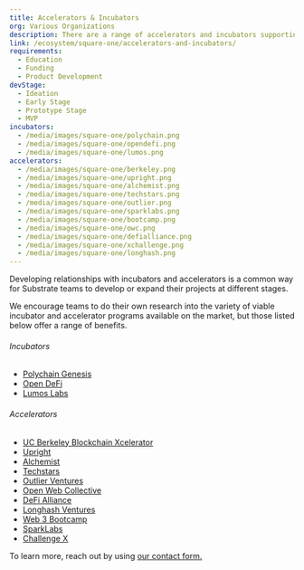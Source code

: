 ```yaml
---
title: Accelerators & Incubators
org: Various Organizations
description: There are a range of accelerators and incubators supporting the Substrate builder community.
link: /ecosystem/square-one/accelerators-and-incubators/
requirements:
  - Education
  - Funding
  - Product Development
devStage:
  - Ideation
  - Early Stage
  - Prototype Stage
  - MVP
incubators:
  - /media/images/square-one/polychain.png
  - /media/images/square-one/opendefi.png
  - /media/images/square-one/lumos.png
accelerators:
  - /media/images/square-one/berkeley.png
  - /media/images/square-one/upright.png
  - /media/images/square-one/alchemist.png
  - /media/images/square-one/techstars.png
  - /media/images/square-one/outlier.png
  - /media/images/square-one/sparklabs.png
  - /media/images/square-one/bootcamp.png
  - /media/images/square-one/owc.png
  - /media/images/square-one/defialliance.png
  - /media/images/square-one/xchallenge.png
  - /media/images/square-one/longhash.png
---
```


Developing relationships with incubators and accelerators is a common way for Substrate teams to develop or expand their projects at different stages.

We encourage teams to do their own research into the variety of viable incubator and accelerator programs available on the market, but those listed below offer a range of benefits.

###### Incubators

- [Polychain Genesis](https://polychain.capital/)
- [Open DeFi](https://www.opendefi.network/)
- [Lumos Labs](https://www.lumoslabs.co/)

###### Accelerators

- [UC Berkeley Blockchain Xcelerator](https://scet.berkeley.edu/blockchain-lab/)
- [Upright](https://www.upright.gg/)
- [Alchemist](https://www.alchemistaccelerator.com/)
- [Techstars](https://www.techstars.com/)
- [Outlier Ventures](https://outlierventures.io/base-camp/)
- [Open Web Collective](https://www.openwebcollective.com/)
- [DeFi Alliance](https://www.defialliance.co/)
- [Longhash Ventures](https://longhash.vc/)
- [Web 3 Bootcamp](https://bootcamp.web3.foundation/)
- [SparkLabs](https://sparklabs.co.kr/lb/index.php)
- [Challenge X](https://www.facebook.com/events/2647379755550977/)

To learn more, reach out by using [our contact form.](/ecosystem/square-one#connect)

